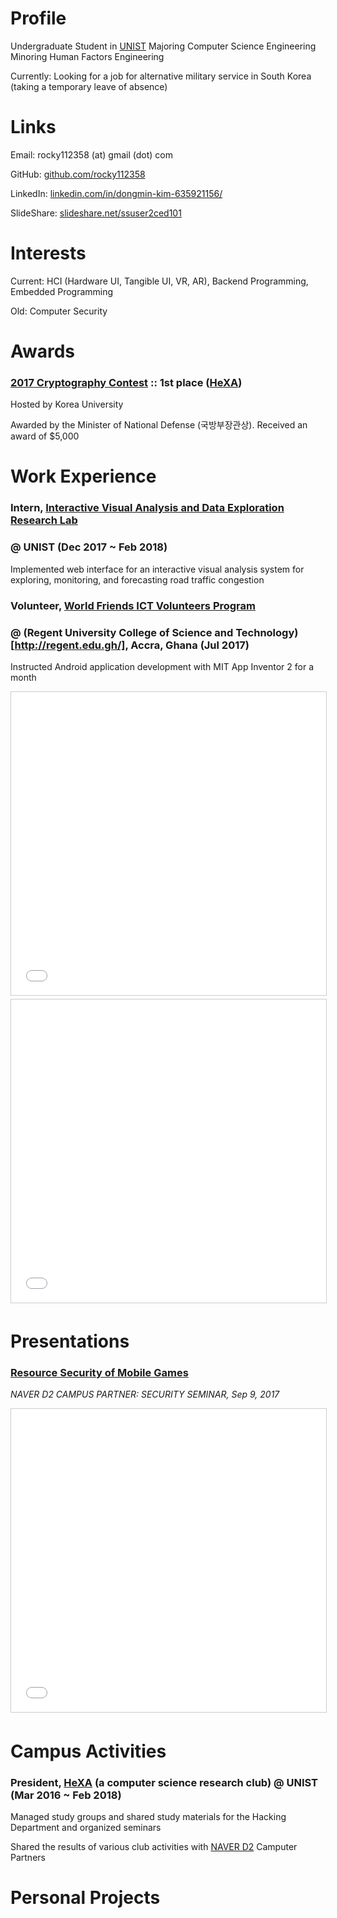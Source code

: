 # Profile

Undergraduate Student in [UNIST](https://unist.ac.kr)
Majoring Computer Science Engineering
Minoring Human Factors Engineering

Currently: Looking for a job for alternative military service in South Korea (taking a temporary leave of absence)

# Links

Email: rocky112358 (at) gmail (dot) com

GitHub: [github.com/rocky112358](https://github.com/rocky112358)

LinkedIn: [linkedin.com/in/dongmin-kim-635921156/](https://linkedin.com/in/dongmin-kim-635921156/)

SlideShare: [slideshare.net/ssuser2ced101](https://www.slideshare.net/ssuser2ced101)

# Interests

Current: HCI (Hardware UI, Tangible UI, VR, AR), Backend Programming, Embedded Programming

Old: Computer Security

# Awards

### [2017 Cryptography Contest](https://www.facebook.com/allthatcrypto) :: 1st place ([HeXA](http://hexa.pro))

Hosted by Korea University

Awarded by the Minister of National Defense (국방부장관상). Received an award of $5,000

# Work Experience

### Intern, [Interactive Visual Analysis and Data Exploration Research Lab](http://ivaderlab.unist.ac.kr/)
### @ UNIST (Dec 2017 ~ Feb 2018)

Implemented web interface for an interactive visual analysis system for exploring, monitoring, and forecasting road traffic congestion

### Volunteer, [World Friends ICT Volunteers Program](https://kiv.nia.or.kr/front/main/main.do)
### @ (Regent University College of Science and Technology)[http://regent.edu.gh/], Accra, Ghana (Jul 2017)

Instructed Android application development with MIT App Inventor 2 for a month

<center><iframe src="//www.slideshare.net/slideshow/embed_code/key/JklHyAKTBwJfQo" width="595" height="485" frameborder="0" marginwidth="0" marginheight="0" scrolling="no" style="border:1px solid #CCC; border-width:1px; margin-bottom:5px; max-width: 100%;" allowfullscreen> </iframe></center>

<center><iframe src="//www.slideshare.net/slideshow/embed_code/key/LTPJZsmIRBscPG" width="595" height="485" frameborder="0" marginwidth="0" marginheight="0" scrolling="no" style="border:1px solid #CCC; border-width:1px; margin-bottom:5px; max-width: 100%;" allowfullscreen> </iframe></center>

# Presentations

### [Resource Security of Mobile Games](https://www.slideshare.net/ssuser2ced101/partner-day-85254729) 

_NAVER D2 CAMPUS PARTNER: SECURITY SEMINAR, Sep 9, 2017_

<center><iframe src="//www.slideshare.net/slideshow/embed_code/key/H2qEHdIY1wdFJ6" width="595" height="485" frameborder="0" marginwidth="0" marginheight="0" scrolling="no" style="border:1px solid #CCC; border-width:1px; margin-bottom:5px; max-width: 100%;" allowfullscreen> </iframe></center>

# Campus Activities

### President, [HeXA](http://hexa.pro) (a computer science research club) @ UNIST (Mar 2016 ~ Feb 2018)

Managed study groups and shared study materials for the Hacking Department and organized seminars

Shared the results of various club activities with [NAVER D2](https://d2.naver.com/home) Camputer Partners

# Personal Projects


